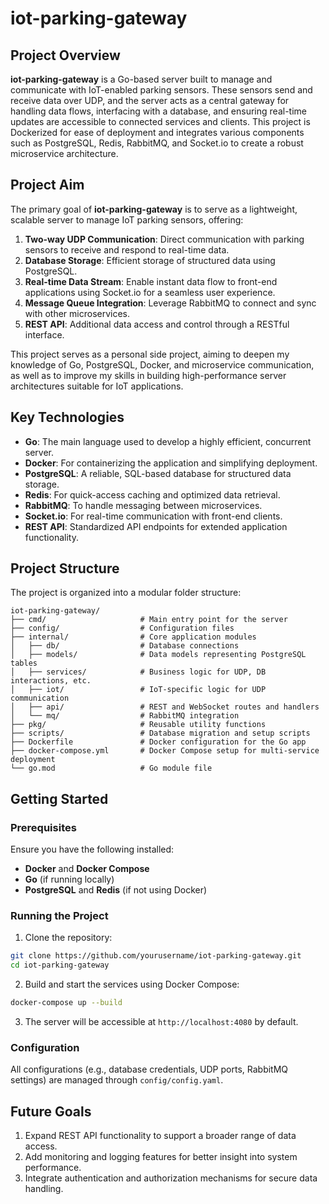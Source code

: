 # iot-parking-gateway

## Project Overview

**iot-parking-gateway** is a Go-based server built to manage and communicate with IoT-enabled parking sensors. These sensors send and receive data over UDP, and the server acts as a central gateway for handling data flows, interfacing with a database, and ensuring real-time updates are accessible to connected services and clients. This project is Dockerized for ease of deployment and integrates various components such as PostgreSQL, Redis, RabbitMQ, and Socket.io to create a robust microservice architecture.

## Project Aim

The primary goal of **iot-parking-gateway** is to serve as a lightweight, scalable server to manage IoT parking sensors, offering:

1. **Two-way UDP Communication**: Direct communication with parking sensors to receive and respond to real-time data.
2. **Database Storage**: Efficient storage of structured data using PostgreSQL.
3. **Real-time Data Stream**: Enable instant data flow to front-end applications using Socket.io for a seamless user experience.
4. **Message Queue Integration**: Leverage RabbitMQ to connect and sync with other microservices.
5. **REST API**: Additional data access and control through a RESTful interface.

This project serves as a personal side project, aiming to deepen my knowledge of Go, PostgreSQL, Docker, and microservice communication, as well as to improve my skills in building high-performance server architectures suitable for IoT applications.

## Key Technologies

- **Go**: The main language used to develop a highly efficient, concurrent server.
- **Docker**: For containerizing the application and simplifying deployment.
- **PostgreSQL**: A reliable, SQL-based database for structured data storage.
- **Redis**: For quick-access caching and optimized data retrieval.
- **RabbitMQ**: To handle messaging between microservices.
- **Socket.io**: For real-time communication with front-end clients.
- **REST API**: Standardized API endpoints for extended application functionality.

## Project Structure

The project is organized into a modular folder structure:

    iot-parking-gateway/
    ├── cmd/                     # Main entry point for the server
    ├── config/                  # Configuration files
    ├── internal/                # Core application modules
    │   ├── db/                  # Database connections
    │   ├── models/              # Data models representing PostgreSQL tables
    │   ├── services/            # Business logic for UDP, DB interactions, etc.
    │   ├── iot/                 # IoT-specific logic for UDP communication
    │   ├── api/                 # REST and WebSocket routes and handlers
    │   └── mq/                  # RabbitMQ integration
    ├── pkg/                     # Reusable utility functions
    ├── scripts/                 # Database migration and setup scripts
    ├── Dockerfile               # Docker configuration for the Go app
    ├── docker-compose.yml       # Docker Compose setup for multi-service deployment
    └── go.mod                   # Go module file


## Getting Started

### Prerequisites

Ensure you have the following installed:

- **Docker** and **Docker Compose**
- **Go** (if running locally)
- **PostgreSQL** and **Redis** (if not using Docker)

### Running the Project


1. Clone the repository:

```bash
git clone https://github.com/yourusername/iot-parking-gateway.git
cd iot-parking-gateway
```
    
2. Build and start the services using Docker Compose:
    
```bash
docker-compose up --build
```
    
3. The server will be accessible at `http://localhost:4080` by default.

### Configuration

All configurations (e.g., database credentials, UDP ports, RabbitMQ settings) are managed through `config/config.yaml`.

## Future Goals

1. Expand REST API functionality to support a broader range of data access.
2. Add monitoring and logging features for better insight into system performance.
3. Integrate authentication and authorization mechanisms for secure data handling.
